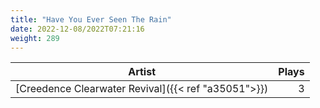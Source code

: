 ```yaml
---
title: "Have You Ever Seen The Rain"
date: 2022-12-08/2022T07:21:16
weight: 289
---
```




 Artist | Plays 
----- | -----:
[Creedence Clearwater Revival]({{< ref "a35051">}}) | 3
